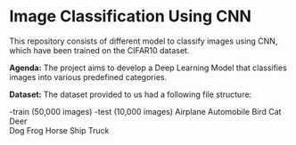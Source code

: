 # Image Classification Using CNN
This repository consists of different model to classify images using CNN, which have been trained on the CIFAR10 dataset.

**Agenda:** The project aims to develop a Deep Learning Model that classifies images into various predefined categories.

**Dataset:**
The dataset provided to us had a following file structure:

-train (50,000 images)
-test (10,000 images)
  Airplane
  Automobile
  Bird
  Cat 
  Deer  
  Dog
  Frog
  Horse
  Ship 
  Truck

